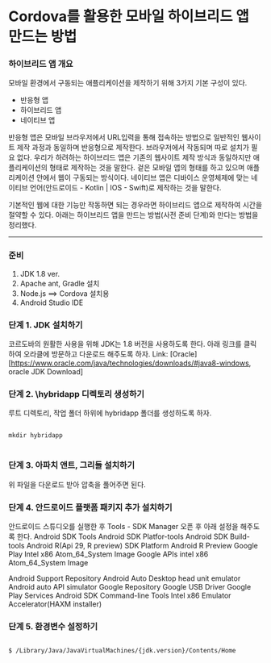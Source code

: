 # Cordova를 활용한 모바일 하이브리드 앱 만드는 방법

### 하이브리드 앱 개요
모바일 환경에서 구동되는 애플리케이션을 제작하기 위해 3가지 기본 구성이 있다.
- 반응형 앱
- 하이브리드 앱
- 네이티브 앱

반응형 앱은 모바일 브라우저에서 URL입력을 통해 접속하는 방법으로 일반적인 웹사이트 제작 과정과 동일하며 반응형으로 제작한다. 브라우저에서 작동되며 따로 설치가 필요 없다.
우리가 하려하는 하이브리드 앱은 기존의 웹사이트 제작 방식과 동일하지만 애플리케이션의 형태로 제작하는 것을 말한다. 겉은 모바일 앱의 형태를 하고 있으며 애플리케이션 안에서 웹이 구동되는 방식이다.
네이티브 앱은 디바이스 운영체제에 맞는 네이티브 언어(안드로이드 - Kotlin | IOS - Swift)로 제작하는 것을 말한다.

기본적인 웹에 대한 기능만 작동하면 되는 경우라면 하이브리드 앱으로 제작하여 시간을 절약할 수 있다. 아래는 하이브리드 앱을 만드는 방법(사전 준비 단계)와 만다는 방법을 정리했다.

---------------------------------------

### 준비
1. JDK 1.8 ver.
2. Apache ant, Gradle 설치
3. Node.js ==> Cordova 설치용
4. Android Studio IDE


### 단계 1. JDK 설치하기
코르도바의 원활한 사용을 위해 JDK는 1.8 버전을 사용하도록 한다. 아래 링크를 클릭하여 오라클에 방문하고 다운로드 해주도록 하자.
Link: [Oracle][https://www.oracle.com/java/technologies/downloads/#java8-windows, oracle JDK Download]


### 단계 2. \hybridapp 디렉토리 생성하기
루트 디렉토리, 작업 폴더 하위에 hybridapp 폴더를 생성하도록 하자.
<pre>
<code>
mkdir hybridapp
</code>
</pre>

### 단계 3. 아파치 앤트, 그리들 설치하기
위 파일을 다운로드 받아 압축을 풀어주면 된다.

### 단계 4. 안드로이드 플랫폼 패키지 추가 설치하기
안드로이드 스튜디오를 실행한 후 Tools - SDK Manager 오픈 후 아래 설정을 해주도록 한다.
Android SDK Tools
Android SDK Platfor-tools
Android SDK Build-tools
Android R(Api 29, R preview)
SDK Platform
Android R Preview
Google Play Intel x86 Atom_64_System Image
Google APIs intel x86 Atom_64_System Image

Android Support Repository
Android Auto Desktop head unit emulator
Android auto API simulator
Google Repository
Google USB Driver
Google Play Services
Android SDK Command-line Tools
Intel x86 Emulator Accelerator(HAXM installer)

### 단계 5. 환경변수 설정하기
<pre>
<code>
$ /Library/Java/JavaVirtualMachines/{jdk.version}/Contents/Home

</code>
</pre>